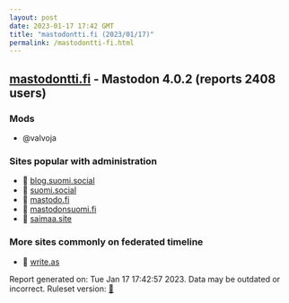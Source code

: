 ```yaml
---
layout: post
date: 2023-01-17 17:42 GMT
title: "mastodontti.fi (2023/01/17)"
permalink: /mastodontti-fi.html
---
```


## [mastodontti.fi](https://mastodontti.fi) - Mastodon 4.0.2 (reports 2408 users)

### Mods
 * @valvoja

### Sites popular with administration

* 🐘 [blog.suomi.social](/blog-suomi-social.html)
* 🐘 [suomi.social](/suomi-social.html)
* 🐘 [mastodo.fi](/mastodo-fi.html)
* 🐘 [mastodonsuomi.fi](/mastodonsuomi-fi.html)
* 🐘 [saimaa.site](/saimaa-site.html)

### More sites commonly on federated timeline

* 🐘 [write.as](/write-as.html)

Report generated on: Tue Jan 17 17:42:57 2023. Data may be outdated or incorrect.
Ruleset version: [🧁](/version-cupcake)
